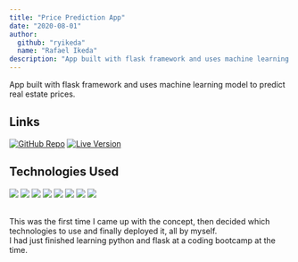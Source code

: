 ```yaml
---
title: "Price Prediction App"
date: "2020-08-01"
author:
  github: "ryikeda"
  name: "Rafael Ikeda"
description: "App built with flask framework and uses machine learning to predict real estate prices"
---
```


App built with flask framework and uses machine learning model to predict real estate prices.

## Links

[![GitHub Repo](https://img.shields.io/badge/-repository-lightgrey?&style=flat&logo=github)](https://github.com/ryikeda/yosoku)
[![Live Version](https://img.shields.io/badge/-live%20version-blue)](https://yosoku-app-ry.herokuapp.com/)

## Technologies Used

<img src="https://img.shields.io/badge/python%20-%2314354C.svg?&style=flat&logo=python"/> 
<img src="https://img.shields.io/badge/bootstrap%20-%23563D7C.svg?&style=flat&logo=bootstrap"/>
<img src="https://img.shields.io/badge/flask%20-%23000.svg?&style=flat&logo=flask"/>
<img src="https://img.shields.io/badge/postgres-%23316192.svg?&style=flat&logo=postgresql"/>
<img src="https://img.shields.io/badge/jinja-%23323330.svg?&style=flat&logo=jinja&logoColor=red"/>
<img src="https://img.shields.io/badge/redis-%23323330.svg?&style=flat&logo=redis"/>
<img src="https://img.shields.io/badge/celery-%236DB33F.svg?&style=flat&logo=celery"/>
<img src="https://img.shields.io/badge/heroku%20-%23430098.svg?&style=flat&logo=heroku"/>

<br/>
<br/>

This was the first time I came up with the concept, then decided which technologies to use and finally deployed it, all by myself.  
I had just finished learning python and flask at a coding bootcamp at the time.
